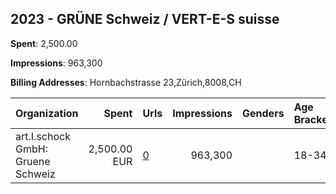 ## 2023 - GRÜNE Schweiz / VERT-E-S suisse 
**Spent**: 2,500.00

**Impressions**: 963,300

**Billing Addresses**: Hornbachstrasse 23,Zürich,8008,CH

|Organization|Spent|Urls|Impressions|Genders|Age Brackets|Country Codes|
|:---|---:|:---|---:|:---|:---|:---|
|art.I.schock GmbH: Gruene Schweiz|2,500.00 EUR|[0](https://www.snap.com/political-ads/asset/6f56b021771ea3c19468419fa8cdeb1cde8b242a250db179385c939a2d7497c3?mediaType=mp4)|963,300||18-34|switzerland|
